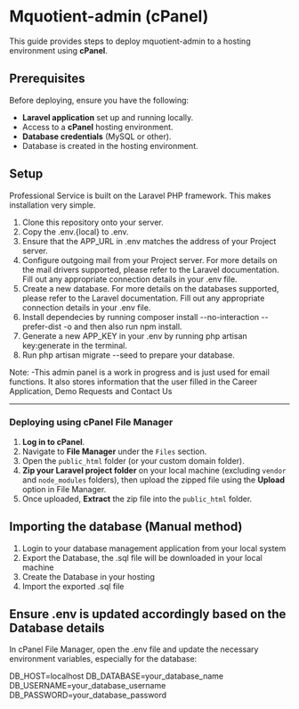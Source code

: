 
# Mquotient-admin (cPanel)

This guide provides steps to deploy mquotient-admin to a hosting environment using **cPanel**.

## Prerequisites

Before deploying, ensure you have the following:

- **Laravel application** set up and running locally.
- Access to a **cPanel** hosting environment.
- **Database credentials** (MySQL or other).
- Database is created in the hosting environment.


## Setup
Professional Service is built on the Laravel PHP framework. This makes installation very simple. 
1. Clone this repository onto your server. 
2. Copy the .env.{local} to .env. 
3. Ensure that the APP_URL in .env matches the address of your Project server. 
4. Configure outgoing mail from your Project server. For more details on the mail drivers supported, please refer to the Laravel documentation. Fill out any appropriate connection details in your .env file. 
5. Create a new database. For more details on the databases supported, please refer to the Laravel documentation. Fill out any appropriate connection details in your .env file. 
6. Install dependecies by running composer install --no-interaction --prefer-dist -o and then also run npm install. 
7. Generate a new APP_KEY in your .env by running php artisan key:generate in the terminal. 
8. Run php artisan migrate --seed to prepare your database. 

Note: 
-This admin panel is a work in progress and is just used for email functions. It also stores information that the user filled in the Career Application, Demo Requests and Contact Us

---

### Deploying using cPanel File Manager

1. **Log in to cPanel**.
2. Navigate to **File Manager** under the `Files` section.
3. Open the `public_html` folder (or your custom domain folder).
4. **Zip your Laravel project folder** on your local machine (excluding `vendor` and `node_modules` folders), then upload the zipped file using the **Upload** option in File Manager.
5. Once uploaded, **Extract** the zip file into the `public_html` folder.

## Importing the database (Manual method)

1. Login to your database management application from your local system
2. Export the Database, the .sql file will be downloaded in your local machine
3. Create the Database in your hosting
5. Import the exported .sql file

## Ensure .env is updated accordingly based on the Database details

In cPanel File Manager, open the .env file and update the necessary environment variables, especially for the database:

DB_HOST=localhost
DB_DATABASE=your_database_name
DB_USERNAME=your_database_username
DB_PASSWORD=your_database_password


